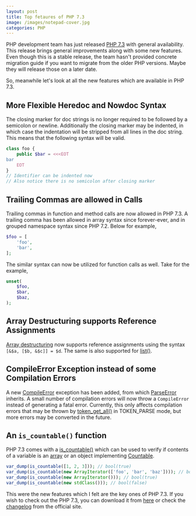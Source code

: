 ```yaml
---
layout: post
title: Top fetaures of PHP 7.3
image: /images/notepad-cover.jpg
categories: PHP
---
```


PHP development team has just released [PHP 7.3](https://php.net/archive/2018.php#id2018-12-06-1) with general availability. This release brings general improvements along with some new features. Even though this is a stable release, the team hasn't provided concrete migration guide if you want to migrate from the older PHP versions. Maybe they will release those on a later date.

So, meanwhile let's look at all the new features which are available in PHP 7.3.

## More Flexible Heredoc and Nowdoc Syntax

The closing marker for doc strings is no longer required to be followed by a semicolon or newline. Additionally the closing marker may be indented, in which case the indentation will be stripped from all lines in the doc string. This means that the following syntax will be valid.

```php
class foo {
    public $bar = <<<EOT
bar
    EOT
}
// Identifier can be indented now
// Also notice there is no semicolon after closing marker
```

## Trailing Commas are allowed in Calls

Trailing commas in function and method calls are now allowed in PHP 7.3. A trailing comma has been allowed in array syntax since forever-ever, and in grouped namespace syntax since PHP 7.2. Below for example,

```php
$foo = [
    'foo',
    'bar',
];
```

The similar syntax can now be utilized for function calls as well. Take for the example,

```php
unset(
    $foo,
    $bar,
    $baz,
);
```

## Array Destructuring supports Reference Assignments

[Array destructuring](https://www.amitmerchant.com/array-destructuring-in-php/) now supports reference assignments using the syntax `[&$a, [$b, &$c]] = $d`. The same is also supported for [list()](http://php.net/manual/en/function.list.php).

## CompileError Exception instead of some Compilation Errors

A new [CompileError](http://php.net/manual/en/class.compileerror.php) exception has been added, from which [ParseError](http://php.net/manual/en/class.parseerror.php) inherits. A small number of compilation errors will now throw a `CompileError` instead of generating a fatal error. Currently, this only affects compilation errors that may be thrown by [token_get_all()](http://php.net/manual/en/function.token-get-all.php) in TOKEN_PARSE mode, but more errors may be converted in the future.

## An `is_countable()` function

PHP 7.3 comes with a [is_countable()](https://secure.php.net/manual/en/function.is-countable.php) which can be used to verify if contents of a variable is an [array](https://php.net/manual/en/language.types.array.php) or an object implementing [Countable](https://php.net/manual/en/class.countable.php).

```php
var_dump(is_countable([1, 2, 3])); // bool(true)
var_dump(is_countable(new ArrayIterator(['foo', 'bar', 'baz']))); // bool(true)
var_dump(is_countable(new ArrayIterator())); // bool(true)
var_dump(is_countable(new stdClass())); // bool(false) 
```

This were the new features which I felt are the key ones of PHP 7.3. If you wish to check out the PHP 7.3, you can download it from [here](https://php.net/downloads.php) or check the [changelog](http://www.php.net/ChangeLog-7.php#7.3.0) from the official site.

